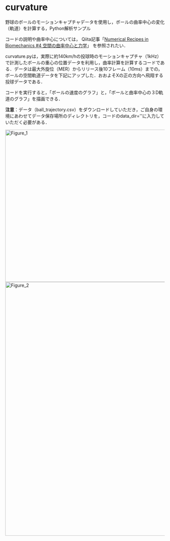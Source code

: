 # curvature
野球のボールのモーションキャプチャデータを使用し，ボールの曲率中心の変化（軌道）を計算する，Python解析サンプル

コードの説明や曲率中心については，
Qiita記事「[Numerical Recipes in Biomechanics #4 空間の曲率中心と力学](https://qiita.com/skill-vis/items/657261e08d7f8452466c)」
を参照されたい．



curvature.pyは，実際に約140km/hの投球時のモーションキャプチャ（1kHz）で計測したボールの重心の位置データを利用し，曲率計算を計算するコードである．データは最大外旋位（MER）からリリース後10フレーム（10ms）までの，ボールの空間軌道データを下記にアップした．おおよそXの正の方向へ飛翔する投球データである．

コードを実行すると，「ボールの速度のグラフ」と，「ボールと曲率中心の３D軌道のグラフ」を描画できる．

**注意**：データ（ball_trajectory.csv）をダウンロードしていただき，ご自身の環境にあわせてデータ保存場所のディレクトリを，コードのdata_dir=''に入力していただく必要がある．

<img width="640" height="480" alt="Figure_1" src="https://github.com/user-attachments/assets/431ef70a-9b00-46f2-8235-0358837dee1c" />

<img width="1000" height="800" alt="Figure_2" src="https://github.com/user-attachments/assets/eb79680f-7018-4deb-8f87-b614c9e5ec44" />
